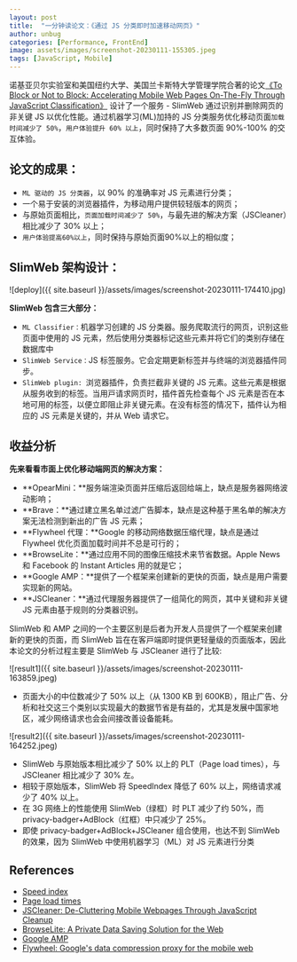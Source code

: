 ```yaml
---
layout: post
title:  "一分钟读论文：《通过 JS 分类即时加速移动网页》"
author: unbug
categories: [Performance, FrontEnd]
image: assets/images/screenshot-20230111-155305.jpeg
tags: [JavaScript, Mobile]
---
```

诺基亚⻉尔实验室和美国纽约大学、美国兰卡斯特大学管理学院合著的论文[《To Block or Not to Block: Accelerating Mobile Web Pages On-The-Fly Through JavaScript Classification》][paper1-url] 设计了一个服务 - SlimWeb 通过识别并删除网页的⾮关键 JS 以优化性能。通过机器学习(ML)加持的 JS 分类服务优化移动页面`加载时间减少了 50%`，`用户体验提升 60% 以上`，同时保持了大多数页面 90%-100% 的交互体验。

## 论文的成果：
- `ML 驱动的 JS 分类器`，以 90% 的准确率对 JS 元素进行分类；
- 一个易于安装的浏览器插件，为移动用户提供较轻版本的网页；
- 与原始页面相比，`页面加载时间减少了 50%`，与最先进的解决方案（JSCleaner）相比减少了 30% 以上；
- `用户体验提高60%以上`，同时保持与原始页面90%以上的相似度；

## SlimWeb 架构设计：
![deploy]({{ site.baseurl }}/assets/images/screenshot-20230111-174410.jpg)

**SlimWeb 包含三大部分：**
- `ML Classifier：`机器学习创建的 JS 分类器。服务爬取流⾏的⽹⻚，识别这些⻚⾯中使⽤的 JS 元素，然后使⽤分类器标记这些元素并将它们的类别存储在数据库中
- `SlimWeb Service：`JS 标签服务。它会定期更新标签并与终端的浏览器插件同步。
- `SlimWeb plugin: `浏览器插件，负责拦截⾮关键的 JS 元素。这些元素是根据从服务收到的标签。当⽤⼾请求⽹⻚时，插件⾸先检查每个 JS 元素是否在本地可⽤的标签，以便⽴即阻⽌⾮关键元素。在没有标签的情况下，插件认为相应的 JS 元素是关键的，并从 Web 请求它。


## 收益分析
**先来看看市面上优化移动端网页的解决方案：**
- **OpearMini：**服务端渲染页面并压缩后返回给端上，缺点是服务器网络波动影响；
- **Brave：**通过建立黑名单过滤广告脚本，缺点是这种基于⿊名单的解决⽅案⽆法检测到新出的⼴告 JS 元素；
- **Flywheel 代理：**Google 的移动网络数据压缩代理，缺点是通过 Flywheel 优化⻚⾯加载时间并不总是可⾏的；
- **BrowseLite：**通过应⽤不同的图像压缩技术来节省数据。Apple News 和 Facebook 的 Instant Articles 用的就是它；
- **Google AMP：**提供了⼀个框架来创建新的更快的⻚⾯，缺点是用户需要实现新的网站。
- **JSCleaner：**通过代理服务器提供了⼀组简化的⽹⻚，其中关键和⾮关键 JS 元素由基于规则的分类器识别。

SlimWeb 和 AMP 之间的⼀个主要区别是后者为开发⼈员提供了⼀个框架来创建新的更快的⻚⾯，⽽ SlimWeb 旨在在客⼾端即时提供更轻量级的⻚⾯版本，因此本论文的分析过程主要是 SlimWeb 与 JSCleaner 进⾏了⽐较:

![result1]({{ site.baseurl }}/assets/images/screenshot-20230111-163859.jpeg)
- ⻚⾯⼤⼩的中位数减少了 50% 以上（从 1300 KB 到 600KB），阻⽌⼴告、分析和社交这三个类别以实现最⼤的数据节省是有益的，尤其是发展中国家地区，减少⽹络请求也会会间接改善设备能耗。

![result2]({{ site.baseurl }}/assets/images/screenshot-20230111-164252.jpeg)
- SlimWeb 与原始版本相⽐减少了 50% 以上的 PLT（Page load times），与 JSCleaner 相⽐减少了 30% 左。
- 相较于原始版本，SlimWeb 将 SpeedIndex 降低了 60% 以上，⽹络请求减少了 40% 以上。
- 在 3G ⽹络上的性能使⽤ SlimWeb（绿框）时 PLT 减少了约 50%，⽽ privacy-badger+AdBlock（红框）中只减少了 25%。
- 即使 privacy-badger+AdBlock+JSCleaner 组合使⽤，也达不到 SlimWeb 的效果，因为 SlimWeb 中使⽤机器学习（ML）对 JS 元素进⾏分类

## References
- [Speed index][links-1]
- [Page load times][links-2]
- [JSCleaner: De-Cluttering Mobile Webpages Through JavaScript Cleanup][links-3]
- [BrowseLite: A Private Data Saving Solution for the Web][links-4]
- [Google AMP][links-5]
- [Flywheel: Google's data compression proxy for the mobile web][links-6]


[paper1-url]: https://arxiv.org/pdf/2106.13764.pdf
[links-1]: https://developer.mozilla.org/en-US/docs/Glossary/Speed_index
[links-2]: https://www.bigcommerce.com/ecommerce-answers/what-page-load-time-and-why-it-important/
[links-3]: https://dl.acm.org/doi/10.1145/3366423.3380157
[links-4]: https://dl.acm.org/doi/abs/10.1145/3442381.3449885
[links-5]: https://developers.google.com/amp
[links-6]: https://dl.acm.org/doi/10.5555/2789770.2789796